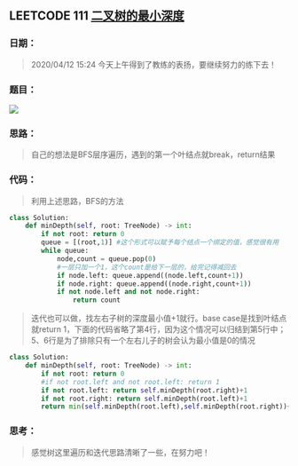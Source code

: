 ## LEETCODE 111 [二叉树的最小深度](https://leetcode-cn.com/problems/minimum-depth-of-binary-tree/)

### 日期：

> 2020/04/12 15:24 今天上午得到了教练的表扬，要继续努力的练下去！

### 题目：

<img src = "D:\Markdown\LEETCODE\questions\0111.png">

### 思路：

> 自己的想法是BFS层序遍历，遇到的第一个叶结点就break，return结果
### 代码：

> 利用上述思路，BFS的方法

```python
class Solution:
    def minDepth(self, root: TreeNode) -> int:
        if not root: return 0
        queue = [(root,1)] #这个形式可以赋予每个结点一个绑定的值，感觉很有用
        while queue:
            node,count = queue.pop(0)
            #一层只加一个1，这个count是给下一层的，给完记得减回去
            if node.left: queue.append((node.left,count+1))
            if node.right: queue.append((node.right,count+1))
            if not node.left and not node.right:
                return count
```
>  迭代也可以做，找左右子树的深度最小值+1就行。base case是找到叶结点就return 1，下面的代码省略了第4行，因为这个情况可以归结到第5行中；5、6行是为了排除只有一个左右儿子的树会认为最小值是0的情况
```python
class Solution:
    def minDepth(self, root: TreeNode) -> int:
        if not root: return 0
        #if not root.left and not root.left: return 1
        if not root.left: return self.minDepth(root.right)+1
        if not root.right: return self.minDepth(root.left)+1
        return min(self.minDepth(root.left),self.minDepth(root.right))+1
```

### 思考：

> 感觉树这里遍历和迭代思路清晰了一些，在努力吧！
